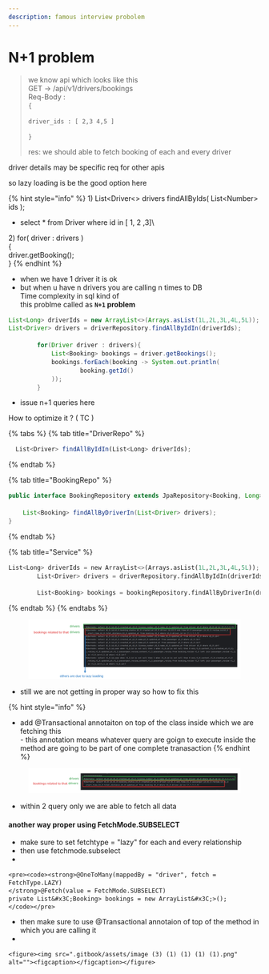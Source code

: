 ```yaml
---
description: famous interview probolem
---
```


# N+1 problem

> we know api which looks like this\
> GET -> /api/v1/drivers/bookings\
> Req-Body : \
> `{`
>
> `driver_ids : [ 2,3 4,5 ]`
>
> `}`
>
> res: we should able to fetch booking of each and every driver

driver details may be specific req for other apis

so lazy loading is be the good option here&#x20;

{% hint style="info" %}
1\) List\<Driver<> drivers findAllByIds( List\<Number> ids );

* select \* from Driver where id in \[ 1, 2 ,3]\


2\) for( driver : drivers )\
{\
&#x20;  driver.getBooking();\
}
{% endhint %}

* when we have 1 driver it is ok
* but when u have n drivers you are calling n times to DB\
  Time complexity in sql kind of\
  this problme called as **`N+1`  problem**



```java
List<Long> driverIds = new ArrayList<>(Arrays.asList(1L,2L,3L,4L,5L));
List<Driver> drivers = driverRepository.findAllByIdIn(driverIds);  

        for(Driver driver : drivers){
            List<Booking> bookings = driver.getBookings();
            bookings.forEach(booking -> System.out.println(
                    booking.getId()
            ));
        }
```

* issue n+1 queries here

How to optimize it ? ( TC )

{% tabs %}
{% tab title="DriverRepo" %}
```javascript
  List<Driver> findAllByIdIn(List<Long> driverIds);
```
{% endtab %}

{% tab title="BookingRepo" %}
```java
public interface BookingRepository extends JpaRepository<Booking, Long> {

    List<Booking> findAllByDriverIn(List<Driver> drivers);
}
```
{% endtab %}

{% tab title="Service" %}
```python
List<Long> driverIds = new ArrayList<>(Arrays.asList(1L,2L,3L,4L,5L));
        List<Driver> drivers = driverRepository.findAllByIdIn(driverIds);   // select d1_0.id,d1_0.created_at,d1_0.license_number,d1_0.name,d1_0.updated_at from driver d1_0 where d1_0.id in (?,?)

        List<Booking> bookings = bookingRepository.findAllByDriverIn(drivers);
```
{% endtab %}
{% endtabs %}

<figure><img src=".gitbook/assets/image (3) (1) (1) (1).png" alt=""><figcaption></figcaption></figure>

* still we are not getting in proper way so how to fix this

{% hint style="info" %}
- add @Transactional annotaiton on top of the class inside which we are fetching this \
  \- this annotation means whatever query are goign to execute inside the method are going to be part of one complete tranasaction
{% endhint %}

<figure><img src=".gitbook/assets/image (2) (1) (1) (1) (1) (1) (1).png" alt=""><figcaption></figcaption></figure>

* within 2 query only we are able to fetch all data

#### another way proper using FetchMode.SUBSELECT

* make sure to set fetchtype = "lazy" for each and every relationship
* then use fetchmode.subselect&#x20;
*

    <pre><code><strong>@OneToMany(mappedBy = "driver", fetch = FetchType.LAZY)
    </strong>@Fetch(value = FetchMode.SUBSELECT)
    private List&#x3C;Booking> bookings = new ArrayList&#x3C;>();
    </code></pre>
* then make sure to use @Transactional annotaion of top of the method in which you are calling it
*

    <figure><img src=".gitbook/assets/image (3) (1) (1) (1) (1).png" alt=""><figcaption></figcaption></figure>

